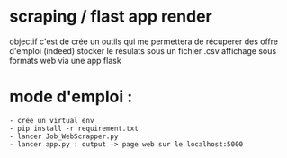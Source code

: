 # scraping / flast app render

objectif c'est de crée un outils qui me permettera de récuperer des offre d'emploi (indeed)
stocker le résulats sous un fichier .csv
affichage sous formats web  via une app flask 

# mode d'emploi :

    - crée un virtual env
    - pip install -r requirement.txt
    - lancer Job_WebScrapper.py
    - lancer app.py : output -> page web sur le localhost:5000 
